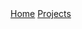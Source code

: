<head>
  
  <div markdown="1" class="menu">
    <a href="index.html">Home</a> 
    <a href="projects.html">Projects</a>
  </div>
</head>